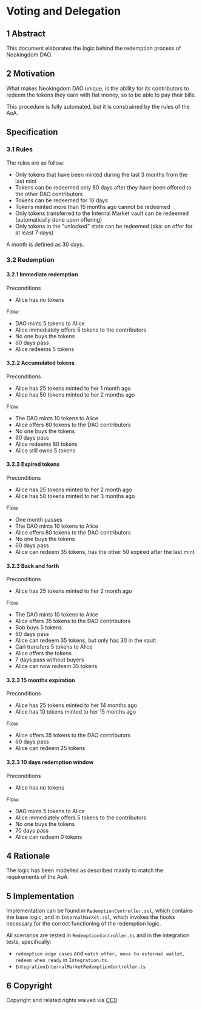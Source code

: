 # Voting and Delegation

## 1 Abstract

This document elaborates the logic behind the redemption process of Neokingdom DAO.

## 2 Motivation

What makes Neokingdom DAO unique, is the ability for its contributors to redeem the tokens they earn with fiat money, so to be able to pay their bills.

This procedure is fully automated, but it is constrained by the rules of the AoA.

## Specification

### 3.1 Rules

The rules are as follow:

- Only tokens that have been minted during the last 3 months from the last mint
- Tokens can be redeemed only 60 days after they have been offered to the other DAO contributors
- Tokens can be redeemed for 10 days
- Tokens minted more than 15 months ago cannot be redeemed
- Only tokens transferred to the Internal Market vault can be redeemed (automatically done upon offering)
- Only tokens in the "unlocked" state can be redeemed (aka: on offer for at least 7 days)

A month is defined as 30 days.

### 3.2 Redemption

#### 3.2.1 Immediate redemption

Preconditions

- Alice has no tokens

Flow:

- DAO mints 5 tokens to Alice
- Alice immediately offers 5 tokens to the contributors
- No one buys the tokens
- 60 days pass
- Alice redeems 5 tokens

#### 3.2.2 Accumulated tokens

Preconditions

- Alice has 25 tokens minted to her 1 month ago
- Alice has 50 tokens minted to her 2 months ago

Flow

- The DAO mints 10 tokens to Alice
- Alice offers 80 tokens to the DAO contributors
- No one buys the tokens
- 60 days pass
- Alice redeems 80 tokens
- Alice still owns 5 tokens

#### 3.2.3 Expired tokens

Preconditions

- Alice has 25 tokens minted to her 2 month ago
- Alice has 50 tokens minted to her 3 months ago

Flow

- One month passes
- The DAO mints 10 tokens to Alice
- Alice offers 80 tokens to the DAO contributors
- No one buys the tokens
- 60 days pass
- Alice can redeem 35 tokens, has the other 50 expired after the last mint

#### 3.2.3 Back and forth

Preconditions

- Alice has 25 tokens minted to her 2 month ago

Flow

- The DAO mints 10 tokens to Alice
- Alice offers 35 tokens to the DAO contributors
- Bob buys 5 tokens
- 60 days pass
- Alice can redeem 35 tokens, but only has 30 in the vault
- Carl transfers 5 tokens to Alice
- Alice offers the tokens
- 7 days pass without buyers
- Alice can now redeem 35 tokens

#### 3.2.3 15 months expiration

Preconditions

- Alice has 25 tokens minted to her 14 months ago
- Alice has 10 tokens minted to her 15 months ago

Flow

- Alice offers 35 tokens to the DAO contributors
- 60 days pass
- Alice can redeem 25 tokens

#### 3.2.3 10 days redemption window

Preconditions

- Alice has no tokens

Flow:

- DAO mints 5 tokens to Alice
- Alice immediately offers 5 tokens to the contributors
- No one buys the tokens
- 70 days pass
- Alice can redeem 0 tokens

## 4 Rationale

The logic has been modelled as described mainly to match the requirements of the AoA.

## 5 Implementation

Implementation can be found in `RedemptionController.sol`, which contains the base logic, and in `InternalMarket.sol`, which invokes the hooks necessary for the correct functioning of the redemption logic.

All scenarios are tested in `RedemptionController.ts` and in the integration tests, specifically:

- `redemption edge cases` and `match offer, move to external wallet, redeem when ready` in `Integration.ts`.
- `IntegrationInternalMarketRedemptionController.ts`

## 6 Copyright

<!--All TIPs MUST be released to the public domain.-->

Copyright and related rights waived via
[CC0](https://creativecommons.org/publicdomain/zero/1.0/)
